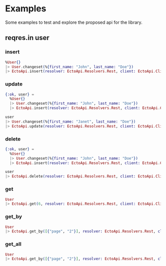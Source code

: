 # Examples

Some examples to test and explore the proposed api for the library.

## reqres.in user

### insert

```elixir
%User{}
|> User.changeset(%{first_name: "John", last_name: "Doe"})
|> EctoApi.insert(resolver: EctoApi.Resolvers.Rest, client: EctoApi.Clients.Http, builder: User)
```

### update

```elixir
{:ok, user} =
  %User{}
  |> User.changeset(%{first_name: "John", last_name: "Doe"})
  |> EctoApi.insert(resolver: EctoApi.Resolvers.Rest, client: EctoApi.Clients.Http, builder: User)

user
|> User.changeset(%{first_name: "Janet", last_name: "Doe"})
|> EctoApi.update(resolver: EctoApi.Resolvers.Rest, client: EctoApi.Clients.Http, builder: User)
```

### delete

```elixir
{:ok, user} =
  %User{}
  |> User.changeset(%{first_name: "John", last_name: "Doe"})
  |> EctoApi.insert(resolver: EctoApi.Resolvers.Rest, client: EctoApi.Clients.Http, builder: User)

user
|> EctoApi.delete(resolver: EctoApi.Resolvers.Rest, client: EctoApi.Clients.Http, builder: User)
```

### get

```elixir
User
|> EctoApi.get(6, resolver: EctoApi.Resolvers.Rest, client: EctoApi.Clients.Http, builder: User)
```

### get_by

```elixir
User
|> EctoApi.get_by([{"page", "2"}], resolver: EctoApi.Resolvers.Rest, client: EctoApi.Clients.Http, builder: User)
```

### get_all

```elixir
User
|> EctoApi.get_by([{"page", "2"}], resolver: EctoApi.Resolvers.Rest, client: EctoApi.Clients.Http, builder: User)
```
